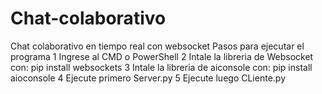 # Chat-colaborativo
Chat colaborativo en tiempo real con websocket
Pasos para ejecutar el programa 
1 Ingrese al CMD o PowerShell 
2 Intale la libreria de Websocket con: pip install websockets
3 Intale la libreria de aiconsole con: pip install aioconsole
4 Ejecute primero Server.py
5 Ejecute luego CLiente.py
